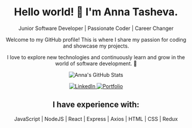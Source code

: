 <!-- Introduction -->
<h1 align="center">Hello world! 👋 I'm Anna Tasheva.</h1>
<p align="center">
  Junior Software Developer | Passionate Coder | Career Changer
</p>

<p align="center">
Welcome to my GitHub profile! This is where I share my passion for coding and showcase my projects. 
</p>

<p align="center">
I love to explore new technologies and continuously learn and grow in the world of software development. 🌱 </p>

<p align="center">
  <img src="https://github-readme-stats.vercel.app/api?username=annatas77&show_icons=true&theme=nightowl" alt="Anna's GitHub Stats" />
</p>


<!-- Social Media and Portfolio Links -->
<p align="center">
  <a href="https://www.linkedin.com/in/anna-tasheva-48074085/">
    <img src="https://img.shields.io/badge/LinkedIn-Anna%20Tasheva-blue?style=flat&logo=linkedin" alt="LinkedIn" />
  </a>

  <a href="https://hi-anna.com/">
    <img src="https://img.shields.io/badge/Portfolio-hi%E2%80%93anna.com-brightgreen" alt="Portfolio" />
  </a>
</p>


<!-- Languages and Tools -->
<h2 align="center">I have experience with: </h2>
<p align="center">
JavaScript | NodeJS | React |
Express | Axios | HTML | CSS | Redux
</p>

